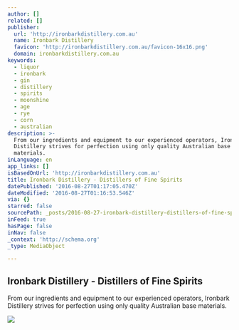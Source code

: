 ```yaml
---
author: []
related: []
publisher:
  url: 'http://ironbarkdistillery.com.au'
  name: Ironbark Distillery
  favicon: 'http://ironbarkdistillery.com.au/favicon-16x16.png'
  domain: ironbarkdistillery.com.au
keywords:
  - liquor
  - ironbark
  - gin
  - distillery
  - spirits
  - moonshine
  - age
  - rye
  - corn
  - australian
description: >-
  From our ingredients and equipment to our experienced operators, Ironbark
  Distillery strives for perfection using only quality Australian base
  materials.
inLanguage: en
app_links: []
isBasedOnUrl: 'http://ironbarkdistillery.com.au'
title: Ironbark Distillery - Distillers of Fine Spirits
datePublished: '2016-08-27T01:17:05.470Z'
dateModified: '2016-08-27T01:16:53.546Z'
via: {}
starred: false
sourcePath: _posts/2016-08-27-ironbark-distillery-distillers-of-fine-spirits.md
inFeed: true
hasPage: false
inNav: false
_context: 'http://schema.org'
_type: MediaObject

---
```

<article style=""><h1>Ironbark Distillery - Distillers of Fine Spirits</h1><p>From our ingredients and equipment to our experienced operators, Ironbark Distillery strives for perfection using only quality Australian base materials.</p><img src="http://ironbarkdistillery.com.au/wp-content/uploads/S16SILVER-1750x1750cmyk.jpg" /></article>